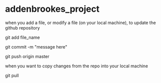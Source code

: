 # addenbrookes_project

when you add a file, or modify a file (on your local machine), to update the github repository

git add file_name

git commit -m "message here"

git push origin master

when you want to copy changes from the repo into your local machine

git pull
